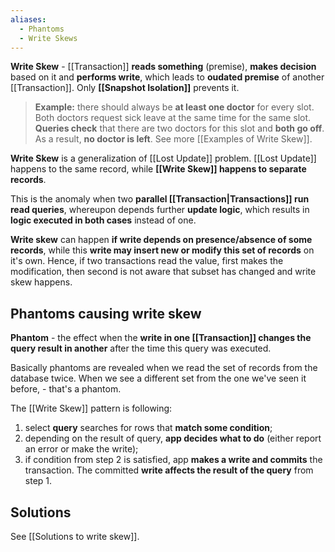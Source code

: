 ```yaml
---
aliases:
  - Phantoms
  - Write Skews
---
```

**Write Skew** - [[Transaction]] **reads something** (premise), **makes decision** based on it and **performs write**, which leads to **oudated premise** of another [[Transaction]]. Only **[[Snapshot Isolation]]** prevents it.

> **Example:** there should always be **at least one doctor** for every slot. Both doctors request sick leave at the same time for the same slot. **Queries check** that there are two doctors for this slot and **both go off**. As a result, **no doctor is left**. 
> See more [[Examples of Write Skew]].

**Write Skew** is a generalization of [[Lost Update]] problem. [[Lost Update]] happens to the same record, while **[[Write Skew]] happens to separate records**. 

This is the anomaly when two **parallel [[Transaction|Transactions]] run read queries**, whereupon depends further **update logic**, which results in **logic executed in both cases** instead of one.

**Write skew** can happen **if write depends on presence/absence of some records**, while this **write may insert new or modify this set of records** on it's own. Hence, if two transactions read the value, first makes the modification, then second is not aware that subset has changed and write skew happens.

## Phantoms causing write skew

**Phantom** - the effect when the **write in one [[Transaction]] changes the query result in another** after the time this query was executed.

Basically phantoms are revealed when we read the set of records from the database twice. When we see a different set from the one we've seen it before, - that's a phantom.

The [[Write Skew]] pattern is following:
1. select **query** searches for rows that **match some condition**;
2. depending on the result of query, **app decides what to do** (either report an error or make the write);
3. if condition from step 2 is satisfied, app **makes a write and commits** the transaction. The committed **write affects the result of the query** from step 1.

## Solutions

See [[Solutions to write skew]].